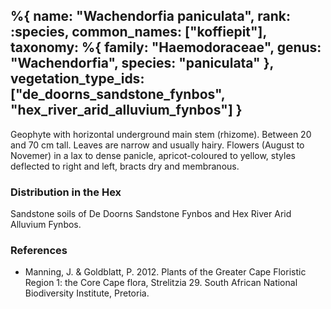 %{
    name: "Wachendorfia paniculata",
    rank: :species,
    common_names: ["koffiepit"],
    taxonomy: %{
        family: "Haemodoraceae",
        genus: "Wachendorfia",
        species: "paniculata"
    },
    vegetation_type_ids: ["de_doorns_sandstone_fynbos", "hex_river_arid_alluvium_fynbos"]
}
---

Geophyte with horizontal underground main stem (rhizome). Between 20 and 70 cm tall. Leaves
are narrow and usually hairy. Flowers (August to Novemer) in a lax to dense panicle, apricot-coloured to yellow,
styles deflected to right and left, bracts dry and membranous.

<!-- read more -->

### Distribution in the Hex

Sandstone soils of De Doorns Sandstone Fynbos and Hex River Arid Alluvium Fynbos.

### References

* Manning, J. & Goldblatt, P. 2012. Plants of the Greater Cape Floristic Region 1: the Core Cape flora, Strelitzia 29. South African National Biodiversity Institute, Pretoria.